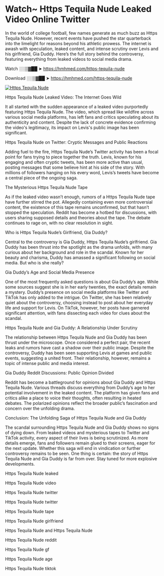 # Watch~ Https Tequila Nude Leaked Video Online Twitter

In the world of college football, few names generate as much buzz as Https Tequila Nude. However, recent events have pushed the star quarterback into the limelight for reasons beyond his athletic prowess. The internet is awash with speculation, leaked content, and intense scrutiny over Levis and his girlfriend, Gia Duddy. Here’s the full story behind the controversy, featuring everything from leaked videos to social media drama.

Watch ░░▒▓██ ➤ https://hmhmed.com/https-tequila-nude

Download ░░▒▓██ ➤ https://hmhmed.com/https-tequila-nude

[![Https Tequila Nude](https://i.imgur.com/dJHk4Zq.gif)](https://hmhmed.com/https-tequila-nude)

Https Tequila Nude Leaked Video: The Internet Goes Wild

It all started with the sudden appearance of a leaked video purportedly featuring Https Tequila Nude. The video, which spread like wildfire across various social media platforms, has left fans and critics speculating about its authenticity and content. Despite the lack of concrete evidence confirming the video's legitimacy, its impact on Levis's public image has been significant.

Https Tequila Nude on Twitter: Cryptic Messages and Public Reactions

Adding fuel to the fire, Https Tequila Nude’s Twitter activity has been a focal point for fans trying to piece together the truth. Levis, known for his engaging and often cryptic tweets, has been more active than usual, posting messages that some believe hint at his side of the story. With millions of followers hanging on his every word, Levis’s tweets have become a central piece of the ongoing saga.

The Mysterious Https Tequila Nude Tape

As if the leaked video wasn’t enough, rumors of a Https Tequila Nude tape have further stirred the pot. Allegedly containing even more controversial content, the existence of this tape remains unconfirmed, but that hasn’t stopped the speculation. Reddit has become a hotbed for discussions, with users sharing supposed details and theories about the tape. The debate continues to rage on, with no clear resolution in sight.

Who is Https Tequila Nude’s Girlfriend, Gia Duddy?

Central to the controversy is Gia Duddy, Https Tequila Nude’s girlfriend. Gia Duddy has been thrust into the spotlight as the drama unfolds, with many curious about her background and role in the scandal. Known for her beauty and charisma, Duddy has amassed a significant following on social media. But who is she really?

Gia Duddy’s Age and Social Media Presence

One of the most frequently asked questions is about Gia Duddy’s age. While some sources suggest she is in her early twenties, the exact details remain a mystery. Duddy’s presence on social media platforms like Twitter and TikTok has only added to the intrigue. On Twitter, she has been relatively quiet about the controversy, choosing instead to post about her everyday life and support for Levis. On TikTok, however, her posts have garnered significant attention, with fans dissecting each video for clues about the scandal.

Https Tequila Nude and Gia Duddy: A Relationship Under Scrutiny

The relationship between Https Tequila Nude and Gia Duddy has been thrust under the microscope. Once considered a perfect pair, the recent leaks and rumors have cast a shadow over their public image. Despite the controversy, Duddy has been seen supporting Levis at games and public events, suggesting a united front. Their relationship, however, remains a topic of intense public and media interest.

Gia Duddy Reddit Discussions: Public Opinion Divided

Reddit has become a battleground for opinions about Gia Duddy and Https Tequila Nude. Various threads discuss everything from Duddy’s age to her potential involvement in the leaked content. The platform has given fans and critics alike a place to voice their thoughts, often resulting in heated debates. The polarized opinions reflect the broader public’s fascination and concern over the unfolding drama.

Conclusion: The Unfolding Saga of Https Tequila Nude and Gia Duddy

The scandal surrounding Https Tequila Nude and Gia Duddy shows no signs of dying down. From leaked videos and mysterious tapes to Twitter and TikTok activity, every aspect of their lives is being scrutinized. As more details emerge, fans and followers remain glued to their screens, eager for the next update. Whether this saga will end in vindication or further controversy remains to be seen. One thing is certain: the story of Https Tequila Nude and Gia Duddy is far from over. Stay tuned for more explosive developments.

Https Tequila Nude leaked

Https Tequila Nude video

Https Tequila Nude twitter

Https Tequila Nude twitter

Https Tequila Nude tape

Https Tequila Nude girlfriend

Https Tequila Nude and Https Tequila Nude

Https Tequila Nude reddit

Https Tequila Nude gf

Https Tequila Nude age

Https Tequila Nude tiktok